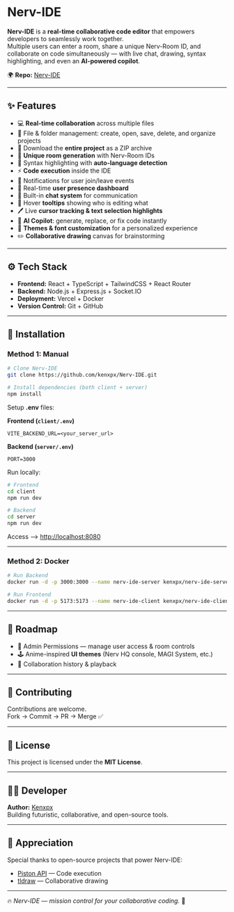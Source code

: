 #  Nerv-IDE   

**Nerv-IDE** is a **real-time collaborative code editor** that empowers developers to seamlessly work together.  
Multiple users can enter a room, share a unique Nerv-Room ID, and collaborate on code simultaneously — with live chat, drawing, syntax highlighting, and even an **AI-powered copilot**.  

🌍 **Repo:** [Nerv-IDE](https://github.com/kenxpx/Nerv-IDE)  

---

## ✨ Features  

- 💻 **Real-time collaboration** across multiple files  
- 📁 File & folder management: create, open, save, delete, and organize projects  
- 💾 Download the **entire project** as a ZIP archive  
- 🚀 **Unique room generation** with Nerv-Room IDs  
- 🌈 Syntax highlighting with **auto-language detection**  
- ⚡ **Code execution** inside the IDE  
- 🔔 Notifications for user join/leave events  
- 👥 Real-time **user presence dashboard**  
- 💬 Built-in **chat system** for communication  
- 🎩 Hover **tooltips** showing who is editing what  
- 🖊 Live **cursor tracking & text selection highlights**  
- 🤖 **AI Copilot**: generate, replace, or fix code instantly  
- 🎨 **Themes & font customization** for a personalized experience  
- ✏️ **Collaborative drawing** canvas for brainstorming  

---

## ⚙️ Tech Stack  

- **Frontend:** React + TypeScript + TailwindCSS + React Router  
- **Backend:** Node.js + Express.js + Socket.IO  
- **Deployment:** Vercel + Docker  
- **Version Control:** Git + GitHub  

---

## 🚀 Installation  

### Method 1: Manual  

```bash
# Clone Nerv-IDE
git clone https://github.com/kenxpx/Nerv-IDE.git

# Install dependencies (both client + server)
npm install
```

Setup **.env** files:  

**Frontend (`client/.env`)**
```
VITE_BACKEND_URL=<your_server_url>
```

**Backend (`server/.env`)**
```
PORT=3000
```

Run locally:  

```bash
# Frontend
cd client
npm run dev

# Backend
cd server
npm run dev
```

Access --> [http://localhost:8080](http://localhost:8080/)  

---

### Method 2: Docker  

```bash
# Run Backend
docker run -d -p 3000:3000 --name nerv-ide-server kenxpx/nerv-ide-server:latest  

# Run Frontend
docker run -d -p 5173:5173 --name nerv-ide-client kenxpx/nerv-ide-client:latest  
```

---

## 🌌 Roadmap  

- 🔑 Admin Permissions — manage user access & room controls  
- 🕹️ Anime-inspired **UI themes** (Nerv HQ console, MAGI System, etc.)  
- 📡 Collaboration history & playback  

---

## 🤝 Contributing  

Contributions are welcome.  
Fork → Commit → PR → Merge ✅  

---

## 🧾 License  

This project is licensed under the **MIT License**.  

---

## 👨‍💻 Developer  

**Author:** [Kenxpx](https://github.com/Kenxpx)  
Building futuristic, collaborative, and open-source tools.  

---

## 🌟 Appreciation  

Special thanks to open-source projects that power Nerv-IDE:  
- [Piston API](https://github.com/engineer-man/piston) — Code execution  
- [tldraw](https://github.com/tldraw/tldraw) — Collaborative drawing  

---

🔥 *Nerv-IDE — mission control for your collaborative coding.* 🚀  

